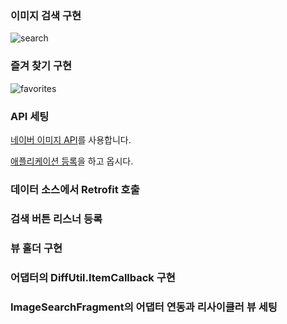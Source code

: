 ### 이미지 검색 구현
![search](https://github.com/Kitjdeh/kotlin_ImageSearch/assets/109275661/231be30e-77b4-4002-90d1-626eb2bb8d8f)
### 즐겨 찾기 구현
![favorites](https://github.com/Kitjdeh/kotlin_ImageSearch/assets/109275661/fc58c9b5-4f81-4ac0-9b5e-0d6e5e2c4948)


### API 세팅

[네이버 이미지 API](https://developers.naver.com/docs/s86earch/image/)를 사용합니다.

[애플리케이션 등록](https://developers.naver.com/apps/#/register)을 하고 옵시다.

### 데이터 소스에서 Retrofit 호출

### 검색 버튼 리스너 등록

### 뷰 홀더 구현

### 어댑터의 DiffUtil.ItemCallback 구현

### ImageSearchFragment의 어댑터 연동과 리사이클러 뷰 세팅


